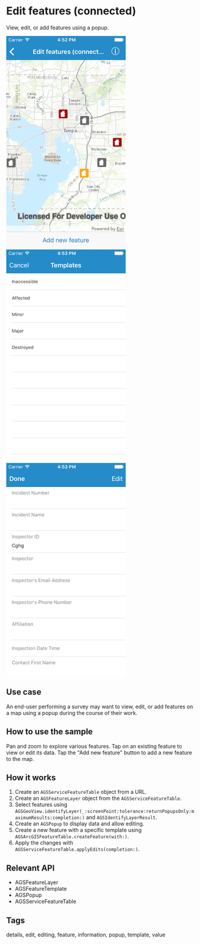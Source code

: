 # Edit features (connected)

View, edit, or add features using a popup.  

![Map with features](edit-features-connected-1.png)
![List of templates](edit-features-connected-2.png)
![Editable information list](edit-features-connected-3.png)

## Use case 
An end-user performing a survey may want to view, edit, or add features on a map using a popup during the course of their work. 

## How to use the sample

Pan and zoom to explore various features. Tap on an existing feature to view or edit its data. Tap the "Add new feature" button to add a new feature to the map. 

## How it works

1. Create an `AGSServiceFeatureTable` object from a URL.
2. Create an `AGSFeatureLayer` object from the `AGSServiceFeatureTable`.
3. Select features using `AGSGeoView.identifyLayer(_:screenPoint:tolerance:returnPopupsOnly:maximumResults:completion:)` and `AGSIdentifyLayerResult`.
4. Create an `AGSPopup` to display data and allow editing.
5. Create a new feature with a specific template using `AGSArcGISFeatureTable.createFeature(with:)`.
6. Apply the changes with `AGSServiceFeatureTable.applyEdits(completion:)`.

## Relevant API

* AGSFeatureLayer
* AGSFeatureTemplate
* AGSPopup
* AGSServiceFeatureTable

## Tags
details, edit, editing, feature, information, popup, template, value
